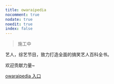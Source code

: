 ```yaml
---
title: owaraipedia
nocomment: true
nodate: true
noedit: true
index: false
---
```





> 施工中

艺人，综艺节目，致力打造全面的搞笑艺人百科全书。

欢迎贡献力量~

[owaraipedia 入口](https://github.com/tcgriffith/owarai_wiki/wiki)



<!-- <div class ="resp-container"> -->
<!--     <iframe class="testiframe" src="//player.bilibili.com/player.html?aid=30574862"", scrolling="no", allowfullscreen="true" > </iframe> -->
<!--     <iframe class="testiframe" src="https://www.fantasy.tv/videoAd/videoAd.html?id=2103781&channelId=0&code=ca34560415ad6cfe3e885a228c21dc55" frameborder=0 allowfullscreen allowfullscreen="true" >
    </iframe>


</div>

 -->
<!-- <div class ="resp-container">
<iframe class="testiframe" src="//player.bilibili.com/player.html?aid=30574862"", scrolling="no", allowfullscreen="true" > </iframe>
</div>
 -->
<!--
<div class="vcontainer">  <iframe class="video" src="//www.bilibili.com/blackboard/player.html?aid=',aid,
" width="100%" height="500" frameborder="0" allowfullscreen="allowfullscreen"></iframe></div>' -->
